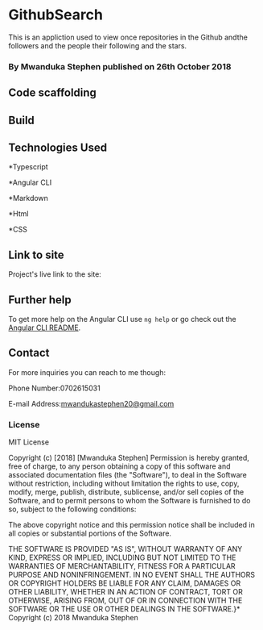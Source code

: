 # GithubSearch

This is an appliction used to view once repositories in the Github andthe followers and the people their following and the stars.

### By Mwanduka Stephen published on 26th October 2018



## Code scaffolding



## Build


## Technologies Used

*Typescript

*Angular CLI

*Markdown

*Html

*CSS

## Link to site

Project's live link to the site:

## Further help

To get more help on the Angular CLI use `ng help` or go check out the [Angular CLI README](https://github.com/angular/angular-cli/blob/master/README.md).

## Contact
For more inquiries you can reach to me though:

Phone Number:0702615031

E-mail Address:mwandukastephen20@gmail.com

### License

MIT License

Copyright (c) [2018] [Mwanduka Stephen] Permission is hereby granted, free of charge, to any person obtaining a copy of this software and associated documentation files (the "Software"), to deal in the Software without restriction, including without limitation the rights to use, copy, modify, merge, publish, distribute, sublicense, and/or sell copies of the Software, and to permit persons to whom the Software is furnished to do so, subject to the following conditions:

The above copyright notice and this permission notice shall be included in all copies or substantial portions of the Software.

THE SOFTWARE IS PROVIDED "AS IS", WITHOUT WARRANTY OF ANY KIND, EXPRESS OR IMPLIED, INCLUDING BUT NOT LIMITED TO THE WARRANTIES OF MERCHANTABILITY, FITNESS FOR A PARTICULAR PURPOSE AND NONINFRINGEMENT. IN NO EVENT SHALL THE AUTHORS OR COPYRIGHT HOLDERS BE LIABLE FOR ANY CLAIM, DAMAGES OR OTHER LIABILITY, WHETHER IN AN ACTION OF CONTRACT, TORT OR OTHERWISE, ARISING FROM, OUT OF OR IN CONNECTION WITH THE SOFTWARE OR THE USE OR OTHER DEALINGS IN THE SOFTWARE.}* Copyright (c) 2018 Mwanduka Stephen
